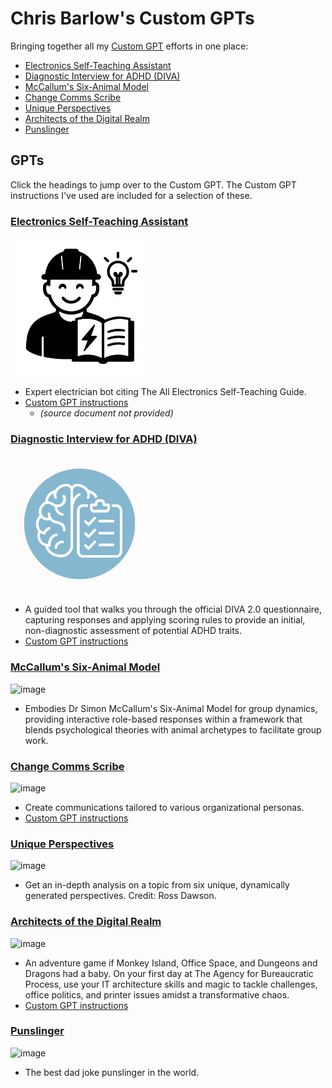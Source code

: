 # Chris Barlow's Custom GPTs
Bringing together all my [Custom GPT](https://openai.com/blog/introducing-gpts) efforts in one place:

- [Electronics Self-Teaching Assistant](#electronics-self-teaching-aassistant)
- [Diagnostic Interview for ADHD (DIVA)]()
- [McCallum's Six-Animal Model](#mccallums-six-animal-model)
- [Change Comms Scribe](#change-comms-scribe)
- [Unique Perspectives](#unique-perspectives)
- [Architects of the Digital Realm](#architects-of-the-digital-realm)
- [Punslinger](#punslinger)


## GPTs
Click the headings to jump over to the Custom GPT. The Custom GPT instructions I've used are included for a selection of these. 
### [Electronics Self-Teaching Assistant](https://chatgpt.com/g/g-6821c82dcd608191b9444d1721457b1b-electronics-self-teaching-assistant)
![image](https://github.com/cgbarlow/customgpts/blob/827c575866c5722b0d781a3c7d9d8b5895d1515c/Electronics-Assistant/Electronics%20Self-Teaching%20Assistant_sml.png)
- Expert electrician bot citing The All Electronics Self-Teaching Guide.
- [Custom GPT instructions](https://github.com/cgbarlow/customgpts/tree/main/Electronics-Assistant)
  - *(source document not provided)*

### [Diagnostic Interview for ADHD (DIVA)](https://chatgpt.com/g/g-68226214d5c08191b34ea48377f7f0ee-diagnostic-interview-for-adhd-diva)
![image](https://github.com/cgbarlow/customgpts/blob/827c575866c5722b0d781a3c7d9d8b5895d1515c/DIVA2/DIVA2_icon_design_sml.png)
- A guided tool that walks you through the official DIVA 2.0 questionnaire, capturing responses and applying scoring rules to provide an initial, non-diagnostic assessment of potential ADHD traits.
- [Custom GPT instructions](https://github.com/cgbarlow/customgpts/tree/main/DIVA2)

### [McCallum's Six-Animal Model](https://chat.openai.com/g/g-qpjjZ6HYU-mccallum-s-six-animal-model)
![image](https://github.com/cgbarlow/customgpts/assets/959402/ac7d1b30-e1de-4417-9894-59b655515532)
- Embodies Dr Simon McCallum's Six-Animal Model for group dynamics, providing interactive role-based responses within a framework that blends psychological theories with animal archetypes to facilitate group work.

### [Change Comms Scribe](https://chat.openai.com/g/g-5ufL9aiQr-change-comms-scribe) 
![image](https://github.com/cgbarlow/customgpts/assets/959402/10d98859-e932-4240-9d1b-2a9275ba4d22)
- Create communications tailored to various organizational personas.
- [Custom GPT instructions](https://github.com/cgbarlow/Change-Management-Assistant/blob/main/Customgpt-instructions.md)
  
### [Unique Perspectives](https://chat.openai.com/g/g-pOi5Le9rP-unique-perspectives)
![image](https://github.com/cgbarlow/customgpts/assets/959402/36223856-d450-4f88-8967-fb8093814ac2)
- Get an in-depth analysis on a topic from six unique, dynamically generated perspectives. Credit: Ross Dawson.
 
### [Architects of the Digital Realm](https://chat.openai.com/g/g-dCI6AcJhi-architects-of-the-digital-realm)
![image](https://github.com/cgbarlow/customgpts/assets/959402/bbc76e75-e54f-4895-8d55-159c7a9823e4)
- An adventure game if Monkey Island, Office Space, and Dungeons and Dragons had a baby. On your first day at The Agency for Bureaucratic Process, use your IT architecture skills and magic to tackle challenges, office politics, and printer issues amidst a transformative chaos.
- [Custom GPT instructions](https://github.com/cgbarlow/Architects_of_the_digital_realm)
  
### [Punslinger](https://chat.openai.com/g/g-3fCSwAltj-punslinger)
![image](https://github.com/cgbarlow/customgpts/assets/959402/8263ab31-ba56-406a-9dfa-9ba4a11f87e9)
- The best dad joke punslinger in the world.
